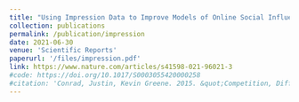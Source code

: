 ```yaml
---
title: "Using Impression Data to Improve Models of Online Social Influence"
collection: publications
permalink: /publication/impression
date: 2021-06-30
venue: 'Scientific Reports'
paperurl: '/files/impression.pdf'
link: https://www.nature.com/articles/s41598-021-96021-3
#code: https://doi.org/10.1017/S0003055420000258
#citation: 'Conrad, Justin, Kevin Greene. 2015. &quot;Competition, Differentiation and the Severity of Terrorist Attacks.&quot; <i>The Journal of Politics</i>. 1(1).'
---
```


